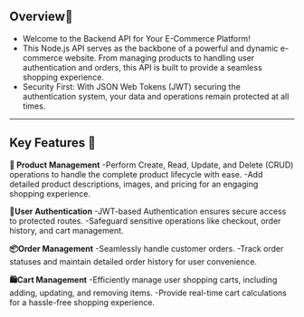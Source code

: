 ## Overview🌟

- Welcome to the Backend API for Your E-Commerce Platform!
- This Node.js API serves as the backbone of a powerful and dynamic e-commerce website. From managing products to handling user authentication and orders, this API is built to provide a seamless shopping experience.
- Security First: With JSON Web Tokens (JWT) securing the authentication system, your data and operations remain protected at all times.
---

## Key Features 🚀

**🛒 Product Management**
-Perform Create, Read, Update, and Delete (CRUD) operations to handle the complete product lifecycle with ease.
-Add detailed product descriptions, images, and pricing for an engaging shopping experience.

**🔑User Authentication**
-JWT-based Authentication ensures secure access to protected routes.
-Safeguard sensitive operations like checkout, order history, and cart management.

**📦Order Management**
-Seamlessly handle customer orders.
-Track order statuses and maintain detailed order history for user convenience.

**🛍️Cart Management**
-Efficiently manage user shopping carts, including adding, updating, and removing items.
-Provide real-time cart calculations for a hassle-free shopping experience.

